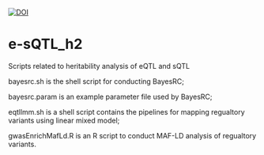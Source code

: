 [![DOI](https://sandbox.zenodo.org/badge/572028143.svg)](https://sandbox.zenodo.org/account/settings/github/repository/rxiangr/e-sQTL_h2)

# e-sQTL_h2
Scripts related to heritability analysis of eQTL and sQTL

bayesrc.sh is the shell script for conducting BayesRC;

bayesrc.param is an example parameter file used by BayesRC;

eqtllmm.sh is a shell script contains the pipelines for mapping regualtory variants using linear mixed model;

gwasEnrichMafLd.R is an R script to conduct MAF-LD analysis of regualtory variants.
